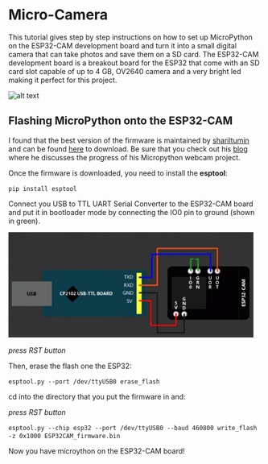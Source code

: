 # Micro-Camera

This tutorial gives step by step instructions on how to set up MicroPython on the ESP32-CAM development board and turn it into a small digital camera that can take photos and save them on a SD card. The ESP32-CAM development board is a breakout board for the ESP32 that come with an SD card slot capable of up to 4 GB, OV2640 camera and a very bright led making it perfect for this project.

![alt text](images/Micro-Camera.jpg)

## Flashing MicroPython onto the ESP32-CAM

I found that the best version of the firmware is maintained by [shariltumin](https://github.com/shariltumin) and can be found [here](https://github.com/shariltumin/esp32-cam-micropython/tree/master/firmwares) to download. Be sure that you check out his [blog](https://kopimojo.blogspot.com/) where he discusses the progress of his Micropython webcam project.

Once the firmware is downloaded, you need to install the **esptool**:

```shell
pip install esptool
```

Connect you USB to TTL UART Serial Converter to the ESP32-CAM board and put it in bootloader mode by connecting the IO0 pin to ground (shown in green).

![alt text](images/ESPflash.png)

_press RST button_

Then, erase the flash one the ESP32:

```shell
esptool.py --port /dev/ttyUSB0 erase_flash
```

cd into the directory that you put the firmware in and:

_press RST button_

```shell
esptool.py --chip esp32 --port /dev/ttyUSB0 --baud 460800 write_flash -z 0x1000 ESP32CAM_firmware.bin
```

Now you have microython on the ESP32-CAM board!
